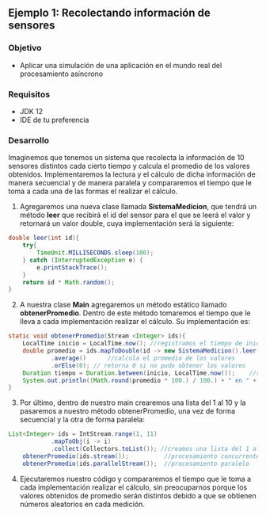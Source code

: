 ## Ejemplo 1: Recolectando información de sensores

### Objetivo
- Aplicar una simulación de una aplicación en el mundo real del procesamiento asíncrono

### Requisitos
- JDK 12
- IDE de tu preferencia

### Desarrollo
Imaginemos que tenemos un sistema que recolecta la información de 10 sensores distintos cada cierto tiempo y calcula el promedio de los valores obtenidos. 
Implementaremos la lectura y el cálculo de dicha información de manera secuencial y de manera paralela y compararemos el tiempo que le toma a cada una de las formas el realizar el cálculo.

1. Agregaremos una nueva clase llamada **SistemaMedicion**, que tendrá un método **leer** que recibirá el id del sensor para el que se leerá el valor y retornará un valor double, cuya implementación será la siguiente:
```java
double leer(int id){
	try{
		TimeUnit.MILLISECONDS.sleep(100);
	} catch (InterruptedException e) {
		e.printStackTrace();
	}
	return id * Math.random();
}
```

2. A nuestra clase **Main** agregaremos un método estático llamado **obtenerPromedio**. Dentro de este método tomaremos el tiempo que le lleva a cada implementación realizar el cálculo. Su implementación es:
```java
static void obtenerPromedio(Stream <Integer> ids){
	LocalTime inicio = LocalTime.now(); //registramos el tiempo de inicio
	double promedio = ids.mapToDouble(id -> new SistemaMedicion().leer(id)) //pasamos el stream de números a nuestro sensor
			.average()      //calcula el promedio de los valores
			.orElse(0); // retorna 0 si no pudo obtener los valores
	Duration tiempo = Duration.between(inicio, LocalTime.now());    //registramos el tiempo de fin
	System.out.println((Math.round(promedio * 100.) / 100.) + " en " + tiempo.toMillis() + "ms"); //imprimimos el resultado
}
```

3. Por último, dentro de nuestro main crearemos una lista del 1 al 10 y la pasaremos a nuestro método obtenerPromedio, una vez de forma secuencial y la otra de forma paralela:
```java
List<Integer> ids = IntStream.range(1, 11)
			.mapToObj(i -> i)
			.collect(Collectors.toList()); //creamos una lista del 1 al 10
	obtenerPromedio(ids.stream());          //procesamiento concurrente
	obtenerPromedio(ids.parallelStream());  //procesamiento paralelo
```
4. Ejecutaremos nuestro código y compararemos el tiempo que le toma a cada implementación realizar el cálculo, sin preocuparnos porque los valores obtenidos de promedio serán distintos debido a que se obtienen números aleatorios en cada medición.
